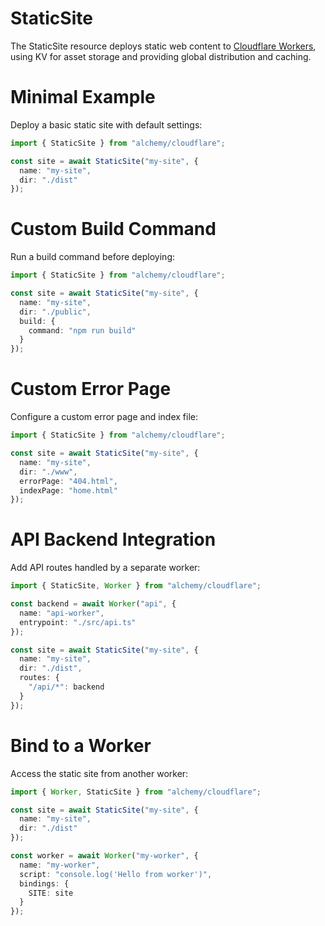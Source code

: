 # StaticSite

The StaticSite resource deploys static web content to [Cloudflare Workers](https://developers.cloudflare.com/workers/platform/sites/), using KV for asset storage and providing global distribution and caching.

# Minimal Example

Deploy a basic static site with default settings:

```ts
import { StaticSite } from "alchemy/cloudflare";

const site = await StaticSite("my-site", {
  name: "my-site",
  dir: "./dist"
});
```

# Custom Build Command

Run a build command before deploying:

```ts
import { StaticSite } from "alchemy/cloudflare";

const site = await StaticSite("my-site", {
  name: "my-site", 
  dir: "./public",
  build: {
    command: "npm run build"
  }
});
```

# Custom Error Page

Configure a custom error page and index file:

```ts
import { StaticSite } from "alchemy/cloudflare";

const site = await StaticSite("my-site", {
  name: "my-site",
  dir: "./www",
  errorPage: "404.html",
  indexPage: "home.html"
});
```

# API Backend Integration

Add API routes handled by a separate worker:

```ts
import { StaticSite, Worker } from "alchemy/cloudflare";

const backend = await Worker("api", {
  name: "api-worker",
  entrypoint: "./src/api.ts"
});

const site = await StaticSite("my-site", {
  name: "my-site",
  dir: "./dist",
  routes: {
    "/api/*": backend
  }
});
```

# Bind to a Worker

Access the static site from another worker:

```ts
import { Worker, StaticSite } from "alchemy/cloudflare";

const site = await StaticSite("my-site", {
  name: "my-site",
  dir: "./dist"
});

const worker = await Worker("my-worker", {
  name: "my-worker",
  script: "console.log('Hello from worker')",
  bindings: {
    SITE: site
  }
});
```